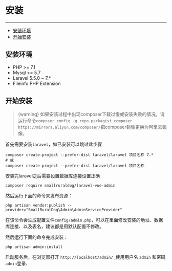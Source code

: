 # 安装
---
- [安装环境](#1)
- [开始安装](#2)

<a name="1"></a>
## 安装环境

   - PHP >= 7.1
   - Mysql >= 5.7
   - Laravel 5.5.0 ~ 7.*
   - Fileinfo PHP Extension
 
<a name="2"></a>   
## 开始安装
>{warning} 如果安装过程中出现composer下载过慢或安装失败的情况，请运行命令`composer config -g repo.packagist composer https://mirrors.aliyun.com/composer/`把composer镜像更换为阿里云镜像。

首先需要安装`laravel`，如已安装可以跳过此步骤
```shell script
composer create-project --prefer-dist laravel/laravel 项目名称 7.*
# 或
composer create-project --prefer-dist laravel/laravel 项目名称
```

安装完laravel之后需要设置数据库连接设置正确
```shell script
composer require smallruraldog/laravel-vue-admin
```
然后运行下面的命令来发布资源：
```shell script
php artisan vendor:publish --provider="SmallRuralDog\Admin\AdminServiceProvider"
```
在该命令会生成配置文件`config/admin.php`，可以在里面修改安装的地址、数据库连接、以及表名，建议都是用默认配置不修改。

然后运行下面的命令完成安装：
```shell script
php artisan admin:install
```
启动服务后，在浏览器打开 `http://localhost/admin/` ,使用用户名 `admin` 和密码 `admin`登录.
